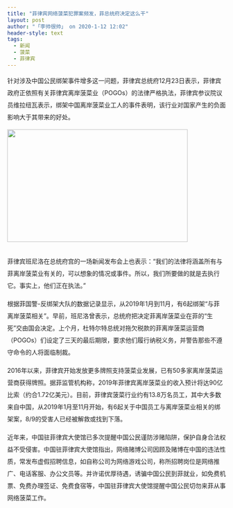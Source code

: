 ```yaml
---
title: "菲律宾网络菠菜犯罪案频发，菲总统府决定这么干"
layout: post
author: "「李帅很帅」 on 2020-1-12 12:02"
header-style: text
tags:
  - 新闻
  - 菠菜
  - 菲律宾
---
```


<head></head>
<body>
 <p style="line-height:28px;text-indent:nullem;text-align:left"><font style="color:rgb(34, 34, 34)">针对涉及中国公民绑架事件增多这一问题，菲律宾总统府12月23日表示，菲律宾政府正依照有关菲律宾离岸菠菜业（POGOs）的法律严格执法，菲律宾参议院议员维拉纽瓦表示，绑架中国离岸菠菜业工人的事件表明，该行业对国家产生的负面影响大于其带来的好处。　　　</font></p>
 <font style="color:rgb(34, 34, 34)"><font style="font-size:16px"><img width="416" height="260" src="http://p1.pstatp.com/large/pgc-image/4c30fd66ffae48fe86c74815657c18a4"><br> </font></font>
 <br> 
 <p style="line-height:28px;text-indent:nullem;text-align:left"><font style="color:rgb(34, 34, 34)">菲律宾班尼洛在总统府宫的一场新闻发布会上也表示：“我们的法律将涵盖所有与菲离岸菠菜业有关的，可以想象的情况或事件。所以，我们所要做的就是去执行它。事实上，他们正在执法。”</font></p>
 <p style="line-height:28px;text-indent:nullem;text-align:left"><font style="color:rgb(34, 34, 34)">根据菲国警-反绑架大队的数据记录显示，从2019年1月到11月，有6起绑架“与菲离岸菠菜相关”。早前，班尼洛曾表示，总统府把决定菲离岸菠菜业在菲的“生死”交由国会决定。上个月，杜特尔特总统对拖欠税款的菲离岸菠菜运营商（POGOs）们设定了三天的最后期限，要求他们履行纳税义务，并警告那些不遵守命令的人将面临制裁。　</font></p>
 <p style="line-height:28px;text-indent:nullem;text-align:left"><font style="color:rgb(34, 34, 34)">2016年以来，菲律宾开始发放更多牌照支持菠菜业发展，已有50多家离岸菠菜运营商获得牌照。据菲监管机构称，2019年菲律宾离岸菠菜业的收入预计将达90亿比索（约合1.72亿美元）。目前，菲律宾菠菜行业约有13.8万名员工，其中大多数来自中国，从2019年1月至11月开始，有6起关于中国员工与离岸菠菜业相关的绑架案，8/9的受害人已经被解救或找到下落。</font></p>
 <p style="line-height:28px;text-indent:nullem;text-align:left"><font style="color:rgb(34, 34, 34)">近年来，中国驻菲律宾大使馆已多次提醒中国公民谨防涉赌陷阱，保护自身合法权益不受侵害。中国驻菲律宾大使馆指出，网络赌博公司因顾及赌博在中国的违法性质，常发布虚假招聘信息，如自称公司为网络游戏公司，称所招聘岗位是网络推广、电话客服、办公文员等。并许诺优厚待遇，诱骗中国公民到菲就业，如免费机票、免费办理签证、免费食宿等，中国驻菲律宾大使馆提醒中国公民切勿来菲从事网络菠菜工作。</font></p>
 <br> 
 <br>
</body>


